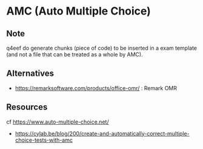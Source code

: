 
# AMC (Auto Multiple Choice)

## Note
q4eef do generate chunks (piece of code) to be inserted in a exam template (and not a file that can be treated as a whole by AMC).

## Alternatives
-  https://remarksoftware.com/products/office-omr/ : Remark OMR

## Resources
cf https://www.auto-multiple-choice.net/
* https://cylab.be/blog/200/create-and-automatically-correct-multiple-choice-tests-with-amc
